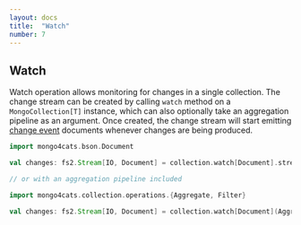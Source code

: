 ```yaml
---
layout: docs
title:  "Watch"
number: 7
---
```


## Watch

Watch operation allows monitoring for changes in a single collection. The change stream can be created by calling `watch` method on a `MongoCollection[T]` instance, 
which can also optionally take an aggregation pipeline as an argument. Once created, the change stream will start emitting [change event](https://docs.mongodb.com/manual/reference/change-events/) documents whenever changes are being produced.

```scala
import mongo4cats.bson.Document

val changes: fs2.Stream[IO, Document] = collection.watch[Document].stream[IO]

// or with an aggregation pipeline included

import mongo4cats.collection.operations.{Aggregate, Filter}

val changes: fs2.Stream[IO, Document] = collection.watch[Document](Aggregate.matchBy(Filter.gte("amount", 100))).stream[IO]
```